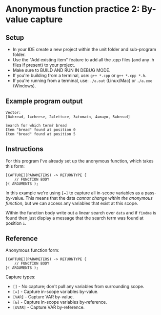 # Anonymous function practice 2: By-value capture

## Setup
- In your IDE create a new project within the unit folder and sub-program folder.
- Use the "Add existing item" feature to add all the .cpp files (and any .h files if present) to your project.
- Make sure to BUILD AND RUN IN DEBUG MODE.
- If you're building from a terminal, use: `g++ *.cpp` or `g++ *.cpp *.h`.
- If you're running from a terminal, use: `./a.out` (Linux/Mac) or `./a.exe` (Windows).


## Example program output
```
Vector:
[0=bread, 1=cheese, 2=lettuce, 3=tomato, 4=mayo, 5=bread]

Search for which term? bread
Item "bread" found at position 0
Item "bread" found at position 5
```


## Instructions
For this program I've already set up the anonymous function, which takes this form:
```
[CAPTURE](PARAMETERS) -> RETURNTYPE {
    // FUNCTION BODY
}( ARGUMENTS );
```

In this example we're using `[=]` to capture all in-scope variables as a pass-by-value. This means that the data *cannot change within the anonymous function*, but we can access any variables that exist at this scope.

Within the function body write out a linear search over `data` and if `findme` is found then just display a message that the search term was found at position `i`.


## Reference
Anonymous function form:
```
[CAPTURE](PARAMETERS) -> RETURNTYPE {
    // FUNCTION BODY
}( ARGUMENTS );
```

Capture types:
- `[]` - No capture; don't pull any variables from surrounding scope.
- `[=]` - Capture in-scope variables by-value.
- `[VAR]` - Capture VAR by-value.
- `[&]` - Capture in-scope variables by-reference.
- `[&VAR]` - Capture VAR by-reference.
